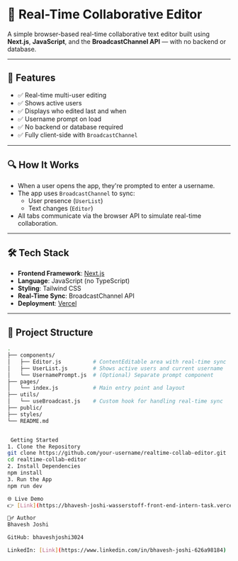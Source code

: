 # 📝 Real-Time Collaborative Editor

A simple browser-based real-time collaborative text editor built using **Next.js**, **JavaScript**, and the **BroadcastChannel API** — with no backend or database.

---

## 📌 Features

- ✅ Real-time multi-user editing
- ✅ Shows active users
- ✅ Displays who edited last and when
- ✅ Username prompt on load
- ✅ No backend or database required
- ✅ Fully client-side with `BroadcastChannel`

---

## 🔍 How It Works

- When a user opens the app, they're prompted to enter a username.
- The app uses `BroadcastChannel` to sync:
  - User presence (`UserList`)
  - Text changes (`Editor`)
- All tabs communicate via the browser API to simulate real-time collaboration.

---

## 🛠️ Tech Stack

- **Frontend Framework**: [Next.js](https://nextjs.org/)
- **Language**: JavaScript (no TypeScript)
- **Styling**: Tailwind CSS
- **Real-Time Sync**: BroadcastChannel API
- **Deployment**: [Vercel](https://vercel.com)

---

## 📂 Project Structure

```bash
.
├── components/
│   ├── Editor.js          # ContentEditable area with real-time sync
│   ├── UserList.js        # Shows active users and current username
│   └── UsernamePrompt.js  # (Optional) Separate prompt component
├── pages/
│   └── index.js           # Main entry point and layout
├── utils/
│   └── useBroadcast.js    # Custom hook for handling real-time sync
├── public/
├── styles/
└── README.md


 Getting Started
1. Clone the Repository
git clone https://github.com/your-username/realtime-collab-editor.git
cd realtime-collab-editor
2. Install Dependencies
npm install
3. Run the App
npm run dev

🌐 Live Demo
👉 [Link](https://bhavesh-joshi-wasserstoff-front-end-intern-task.vercel.app)

🙋‍♂️ Author
Bhavesh Joshi

GitHub: bhaveshjoshi3024

LinkedIn: [Link](https://www.linkedin.com/in/bhavesh-joshi-626a98184)
